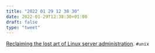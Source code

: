 ```yaml
---
title: "2022 01 29 12 38 30"
date: 2022-01-29T12:38:30+01:00
draft: false
type: "tweet"
---
```

[Reclaiming the lost art of Linux server administration](https://www.pietrorea.com/2022/01/28/reclaiming-the-lost-art-of-linux-server-administration). `#unix`
